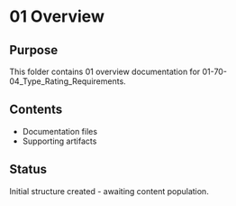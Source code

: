 # 01 Overview

## Purpose
This folder contains 01 overview documentation for 01-70-04_Type_Rating_Requirements.

## Contents
- Documentation files
- Supporting artifacts

## Status
Initial structure created - awaiting content population.
